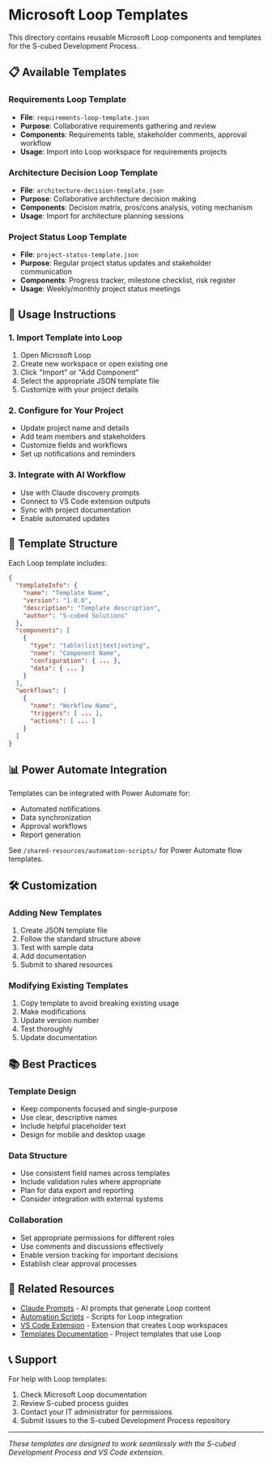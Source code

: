 # Microsoft Loop Templates

This directory contains reusable Microsoft Loop components and templates for the S-cubed Development Process.

## 📋 Available Templates

### Requirements Loop Template
- **File**: `requirements-loop-template.json`
- **Purpose**: Collaborative requirements gathering and review
- **Components**: Requirements table, stakeholder comments, approval workflow
- **Usage**: Import into Loop workspace for requirements projects

### Architecture Decision Loop Template
- **File**: `architecture-decision-template.json`
- **Purpose**: Collaborative architecture decision making
- **Components**: Decision matrix, pros/cons analysis, voting mechanism
- **Usage**: Import for architecture planning sessions

### Project Status Loop Template
- **File**: `project-status-template.json`
- **Purpose**: Regular project status updates and stakeholder communication
- **Components**: Progress tracker, milestone checklist, risk register
- **Usage**: Weekly/monthly project status meetings

## 🚀 Usage Instructions

### 1. Import Template into Loop
1. Open Microsoft Loop
2. Create new workspace or open existing one
3. Click "Import" or "Add Component"
4. Select the appropriate JSON template file
5. Customize with your project details

### 2. Configure for Your Project
- Update project name and details
- Add team members and stakeholders
- Customize fields and workflows
- Set up notifications and reminders

### 3. Integrate with AI Workflow
- Use with Claude discovery prompts
- Connect to VS Code extension outputs
- Sync with project documentation
- Enable automated updates

## 🔄 Template Structure

Each Loop template includes:

```json
{
  "templateInfo": {
    "name": "Template Name",
    "version": "1.0.0",
    "description": "Template description",
    "author": "S-cubed Solutions"
  },
  "components": [
    {
      "type": "table|list|text|voting",
      "name": "Component Name",
      "configuration": { ... },
      "data": { ... }
    }
  ],
  "workflows": [
    {
      "name": "Workflow Name",
      "triggers": [ ... ],
      "actions": [ ... ]
    }
  ]
}
```

## 📊 Power Automate Integration

Templates can be integrated with Power Automate for:
- Automated notifications
- Data synchronization
- Approval workflows
- Report generation

See `/shared-resources/automation-scripts/` for Power Automate flow templates.

## 🛠️ Customization

### Adding New Templates
1. Create JSON template file
2. Follow the standard structure above
3. Test with sample data
4. Add documentation
5. Submit to shared resources

### Modifying Existing Templates
1. Copy template to avoid breaking existing usage
2. Make modifications
3. Update version number
4. Test thoroughly
5. Update documentation

## 📚 Best Practices

### Template Design
- Keep components focused and single-purpose
- Use clear, descriptive names
- Include helpful placeholder text
- Design for mobile and desktop usage

### Data Structure
- Use consistent field names across templates
- Include validation rules where appropriate
- Plan for data export and reporting
- Consider integration with external systems

### Collaboration
- Set appropriate permissions for different roles
- Use comments and discussions effectively
- Enable version tracking for important decisions
- Establish clear approval processes

## 🔗 Related Resources

- [Claude Prompts](../claude-prompts/) - AI prompts that generate Loop content
- [Automation Scripts](../automation-scripts/) - Scripts for Loop integration
- [VS Code Extension](../../vscode-extension/) - Extension that creates Loop workspaces
- [Templates Documentation](../../templates/) - Project templates that use Loop

## 📞 Support

For help with Loop templates:
1. Check Microsoft Loop documentation
2. Review S-cubed process guides
3. Contact your IT administrator for permissions
4. Submit issues to the S-cubed Development Process repository

---

*These templates are designed to work seamlessly with the S-cubed Development Process and VS Code extension.*